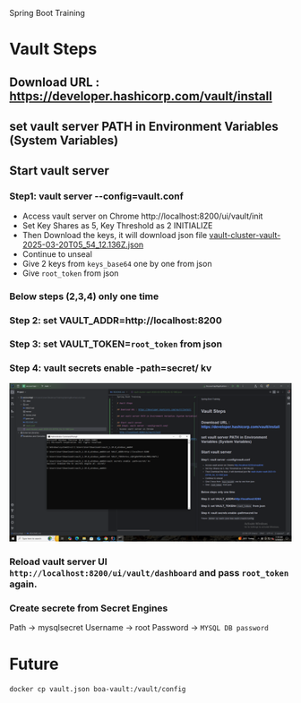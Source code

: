 Spring Boot Training

# Vault Steps

## Download URL : https://developer.hashicorp.com/vault/install

## set vault server PATH in Environment Variables (System Variables)

## Start vault server
### Step1: vault server --config=vault.conf
- Access vault server on Chrome 
  http://localhost:8200/ui/vault/init
- Set Key Shares as 5, Key Threshold as 2 INITIALIZE
- Then Download the keys, it will download json file [vault-cluster-vault-2025-03-20T05_54_12.136Z.json](vault-cluster-vault-2025-03-20T05_54_12.136Z.json)
- Continue to unseal
- Give 2 keys from `keys_base64` one by one from json
- Give `root_token` from json

### Below steps (2,3,4) only one time
### Step 2: set VAULT_ADDR=http://localhost:8200
### Step 3: set VAULT_TOKEN=`root_token` from json
### Step 4: vault secrets enable -path=secret/ kv

![img.png](img.png)

### Reload vault server UI `http://localhost:8200/ui/vault/dashboard` and pass `root_token` again.

### Create secrete from Secret Engines
Path -> mysqlsecret
Username -> root
Password -> `MYSQL DB password`

#

# Future
```docker cp vault.json boa-vault:/vault/config```